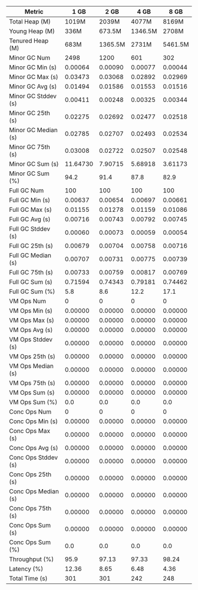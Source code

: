 | Metric | 1 GB | 2 GB | 4 GB | 8 GB |
|------|----|----|----|----|
| Total Heap (M) | 1019M | 2039M | 4077M | 8169M |
| Young Heap (M) | 336M | 673.5M | 1346.5M | 2708M |
| Tenured Heap (M) | 683M | 1365.5M | 2731M | 5461.5M |
| Minor GC Num | 2498 | 1200 | 601 | 302 |
| Minor GC Min (s) | 0.00064 | 0.00090 | 0.00077 | 0.00044 |
| Minor GC Max (s) | 0.03473 | 0.03068 | 0.02892 | 0.02969 |
| Minor GC Avg (s) | 0.01494 | 0.01586 | 0.01553 | 0.01516 |
| Minor GC Stddev (s) | 0.00411 | 0.00248 | 0.00325 | 0.00344 |
| Minor GC 25th (s) | 0.02275 | 0.02692 | 0.02477 | 0.02518 |
| Minor GC Median (s) | 0.02785 | 0.02707 | 0.02493 | 0.02534 |
| Minor GC 75th (s) | 0.03008 | 0.02722 | 0.02507 | 0.02548 |
| Minor GC Sum (s) | 11.64730 | 7.90715 | 5.68918 | 3.61173 |
| Minor GC Sum (%) | 94.2 | 91.4 | 87.8 | 82.9 |
| Full GC Num | 100 | 100 | 100 | 100 |
| Full GC Min (s) | 0.00637 | 0.00654 | 0.00697 | 0.00661 |
| Full GC Max (s) | 0.01155 | 0.01278 | 0.01159 | 0.01086 |
| Full GC Avg (s) | 0.00716 | 0.00743 | 0.00792 | 0.00745 |
| Full GC Stddev (s) | 0.00060 | 0.00073 | 0.00059 | 0.00054 |
| Full GC 25th (s) | 0.00679 | 0.00704 | 0.00758 | 0.00716 |
| Full GC Median (s) | 0.00707 | 0.00731 | 0.00775 | 0.00739 |
| Full GC 75th (s) | 0.00733 | 0.00759 | 0.00817 | 0.00769 |
| Full GC Sum (s) | 0.71594 | 0.74343 | 0.79181 | 0.74462 |
| Full GC Sum (%) | 5.8 | 8.6 | 12.2 | 17.1 |
| VM Ops Num | 0 | 0 | 0 | 0 |
| VM Ops Min (s) | 0.00000 | 0.00000 | 0.00000 | 0.00000 |
| VM Ops Max (s) | 0.00000 | 0.00000 | 0.00000 | 0.00000 |
| VM Ops Avg (s) | 0.00000 | 0.00000 | 0.00000 | 0.00000 |
| VM Ops Stddev (s) | 0.00000 | 0.00000 | 0.00000 | 0.00000 |
| VM Ops 25th (s) | 0.00000 | 0.00000 | 0.00000 | 0.00000 |
| VM Ops Median (s) | 0.00000 | 0.00000 | 0.00000 | 0.00000 |
| VM Ops 75th (s) | 0.00000 | 0.00000 | 0.00000 | 0.00000 |
| VM Ops Sum (s) | 0.00000 | 0.00000 | 0.00000 | 0.00000 |
| VM Ops Sum (%) | 0.0 | 0.0 | 0.0 | 0.0 |
| Conc Ops Num | 0 | 0 | 0 | 0 |
| Conc Ops Min (s) | 0.00000 | 0.00000 | 0.00000 | 0.00000 |
| Conc Ops Max (s) | 0.00000 | 0.00000 | 0.00000 | 0.00000 |
| Conc Ops Avg (s) | 0.00000 | 0.00000 | 0.00000 | 0.00000 |
| Conc Ops Stddev (s) | 0.00000 | 0.00000 | 0.00000 | 0.00000 |
| Conc Ops 25th (s) | 0.00000 | 0.00000 | 0.00000 | 0.00000 |
| Conc Ops Median (s) | 0.00000 | 0.00000 | 0.00000 | 0.00000 |
| Conc Ops 75th (s) | 0.00000 | 0.00000 | 0.00000 | 0.00000 |
| Conc Ops Sum (s) | 0.00000 | 0.00000 | 0.00000 | 0.00000 |
| Conc Ops Sum (%) | 0.0 | 0.0 | 0.0 | 0.0 |
| Throughput (%) | 95.9 | 97.13 | 97.33 | 98.24 |
| Latency (%) | 12.36 | 8.65 | 6.48 | 4.36 |
| Total Time (s) | 301 | 301 | 242 | 248 |
